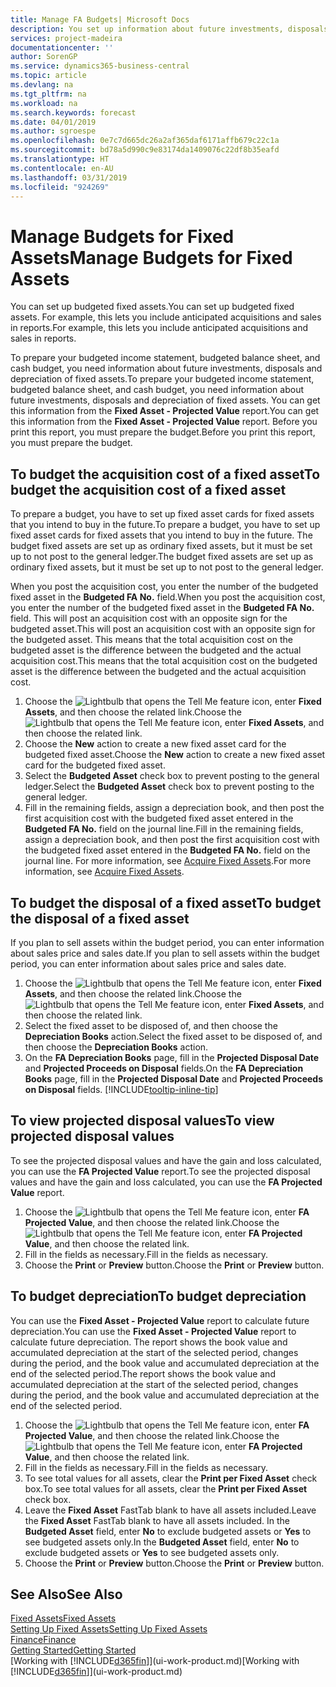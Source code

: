 ```yaml
---
title: Manage FA Budgets| Microsoft Docs
description: You set up information about future investments, disposals, and depreciation of fixed assets to help prepare budgets and forecasts.
services: project-madeira
documentationcenter: ''
author: SorenGP
ms.service: dynamics365-business-central
ms.topic: article
ms.devlang: na
ms.tgt_pltfrm: na
ms.workload: na
ms.search.keywords: forecast
ms.date: 04/01/2019
ms.author: sgroespe
ms.openlocfilehash: 0e7c7d665dc26a2af365daf6171affb679c22c1a
ms.sourcegitcommit: bd78a5d990c9e83174da1409076c22df8b35eafd
ms.translationtype: HT
ms.contentlocale: en-AU
ms.lasthandoff: 03/31/2019
ms.locfileid: "924269"
---
```

# <a name="manage-budgets-for-fixed-assets"></a><span data-ttu-id="97c3f-103">Manage Budgets for Fixed Assets</span><span class="sxs-lookup"><span data-stu-id="97c3f-103">Manage Budgets for Fixed Assets</span></span>
<span data-ttu-id="97c3f-104">You can set up budgeted fixed assets.</span><span class="sxs-lookup"><span data-stu-id="97c3f-104">You can set up budgeted fixed assets.</span></span> <span data-ttu-id="97c3f-105">For example, this lets you include anticipated acquisitions and sales in reports.</span><span class="sxs-lookup"><span data-stu-id="97c3f-105">For example, this lets you include anticipated acquisitions and sales in reports.</span></span>  

<span data-ttu-id="97c3f-106">To prepare your budgeted income statement, budgeted balance sheet, and cash budget, you need information about future investments, disposals and depreciation of fixed assets.</span><span class="sxs-lookup"><span data-stu-id="97c3f-106">To prepare your budgeted income statement, budgeted balance sheet, and cash budget, you need information about future investments, disposals and depreciation of fixed assets.</span></span> <span data-ttu-id="97c3f-107">You can get this information from the **Fixed Asset - Projected Value** report.</span><span class="sxs-lookup"><span data-stu-id="97c3f-107">You can get this information from the **Fixed Asset - Projected Value** report.</span></span> <span data-ttu-id="97c3f-108">Before you print this report, you must prepare the budget.</span><span class="sxs-lookup"><span data-stu-id="97c3f-108">Before you print this report, you must prepare the budget.</span></span>  

## <a name="to-budget-the-acquisition-cost-of-a-fixed-asset"></a><span data-ttu-id="97c3f-109">To budget the acquisition cost of a fixed asset</span><span class="sxs-lookup"><span data-stu-id="97c3f-109">To budget the acquisition cost of a fixed asset</span></span>
<span data-ttu-id="97c3f-110">To prepare a budget, you have to set up fixed asset cards for fixed assets that you intend to buy in the future.</span><span class="sxs-lookup"><span data-stu-id="97c3f-110">To prepare a budget, you have to set up fixed asset cards for fixed assets that you intend to buy in the future.</span></span> <span data-ttu-id="97c3f-111">The budget fixed assets are set up as ordinary fixed assets, but it must be set up to not post to the general ledger.</span><span class="sxs-lookup"><span data-stu-id="97c3f-111">The budget fixed assets are set up as ordinary fixed assets, but it must be set up to not post to the general ledger.</span></span>

<span data-ttu-id="97c3f-112">When you post the acquisition cost, you enter the number of the budgeted fixed asset in the **Budgeted FA No.** field.</span><span class="sxs-lookup"><span data-stu-id="97c3f-112">When you post the acquisition cost, you enter the number of the budgeted fixed asset in the **Budgeted FA No.** field.</span></span> <span data-ttu-id="97c3f-113">This will post an acquisition cost with an opposite sign for the budgeted asset.</span><span class="sxs-lookup"><span data-stu-id="97c3f-113">This will post an acquisition cost with an opposite sign for the budgeted asset.</span></span> <span data-ttu-id="97c3f-114">This means that the total acquisition cost on the budgeted asset is the difference between the budgeted and the actual acquisition cost.</span><span class="sxs-lookup"><span data-stu-id="97c3f-114">This means that the total acquisition cost on the budgeted asset is the difference between the budgeted and the actual acquisition cost.</span></span>

1. <span data-ttu-id="97c3f-115">Choose the ![Lightbulb that opens the Tell Me feature](media/ui-search/search_small.png "Tell me what you want to do") icon, enter **Fixed Assets**, and then choose the related link.</span><span class="sxs-lookup"><span data-stu-id="97c3f-115">Choose the ![Lightbulb that opens the Tell Me feature](media/ui-search/search_small.png "Tell me what you want to do") icon, enter **Fixed Assets**, and then choose the related link.</span></span>
2. <span data-ttu-id="97c3f-116">Choose the **New** action to create a new fixed asset card for the budgeted fixed asset.</span><span class="sxs-lookup"><span data-stu-id="97c3f-116">Choose the **New** action to create a new fixed asset card for the budgeted fixed asset.</span></span>
3. <span data-ttu-id="97c3f-117">Select the **Budgeted Asset** check box to prevent posting to the general ledger.</span><span class="sxs-lookup"><span data-stu-id="97c3f-117">Select the **Budgeted Asset** check box to prevent posting to the general ledger.</span></span>
4. <span data-ttu-id="97c3f-118">Fill in the remaining fields, assign a depreciation book, and then post the first acquisition cost with the budgeted fixed asset entered in the **Budgeted FA No.** field on the journal line.</span><span class="sxs-lookup"><span data-stu-id="97c3f-118">Fill in the remaining fields, assign a depreciation book, and then post the first acquisition cost with the budgeted fixed asset entered in the **Budgeted FA No.** field on the journal line.</span></span> <span data-ttu-id="97c3f-119">For more information, see [Acquire Fixed Assets](fa-how-acquire.md).</span><span class="sxs-lookup"><span data-stu-id="97c3f-119">For more information, see [Acquire Fixed Assets](fa-how-acquire.md).</span></span>

## <a name="to-budget-the-disposal-of-a-fixed-asset"></a><span data-ttu-id="97c3f-120">To budget the disposal of a fixed asset</span><span class="sxs-lookup"><span data-stu-id="97c3f-120">To budget the disposal of a fixed asset</span></span>
<span data-ttu-id="97c3f-121">If you plan to sell assets within the budget period, you can enter information about sales price and sales date.</span><span class="sxs-lookup"><span data-stu-id="97c3f-121">If you plan to sell assets within the budget period, you can enter information about sales price and sales date.</span></span>

1. <span data-ttu-id="97c3f-122">Choose the ![Lightbulb that opens the Tell Me feature](media/ui-search/search_small.png "Tell me what you want to do") icon, enter **Fixed Assets**, and then choose the related link.</span><span class="sxs-lookup"><span data-stu-id="97c3f-122">Choose the ![Lightbulb that opens the Tell Me feature](media/ui-search/search_small.png "Tell me what you want to do") icon, enter **Fixed Assets**, and then choose the related link.</span></span>
2. <span data-ttu-id="97c3f-123">Select the fixed asset to be disposed of, and then choose the **Depreciation Books** action.</span><span class="sxs-lookup"><span data-stu-id="97c3f-123">Select the fixed asset to be disposed of, and then choose the **Depreciation Books** action.</span></span>
3. <span data-ttu-id="97c3f-124">On the **FA Depreciation Books** page, fill in the **Projected Disposal Date** and **Projected Proceeds on Disposal** fields.</span><span class="sxs-lookup"><span data-stu-id="97c3f-124">On the **FA Depreciation Books** page, fill in the **Projected Disposal Date** and **Projected Proceeds on Disposal** fields.</span></span> [!INCLUDE[tooltip-inline-tip](includes/tooltip-inline-tip_md.md)]

## <a name="to-view-projected-disposal-values"></a><span data-ttu-id="97c3f-125">To view projected disposal values</span><span class="sxs-lookup"><span data-stu-id="97c3f-125">To view projected disposal values</span></span>
<span data-ttu-id="97c3f-126">To see the projected disposal values and have the gain and loss calculated, you can use the **FA Projected Value** report.</span><span class="sxs-lookup"><span data-stu-id="97c3f-126">To see the projected disposal values and have the gain and loss calculated, you can use the **FA Projected Value** report.</span></span>

1. <span data-ttu-id="97c3f-127">Choose the ![Lightbulb that opens the Tell Me feature](media/ui-search/search_small.png "Tell me what you want to do") icon, enter **FA Projected Value**, and then choose the related link.</span><span class="sxs-lookup"><span data-stu-id="97c3f-127">Choose the ![Lightbulb that opens the Tell Me feature](media/ui-search/search_small.png "Tell me what you want to do") icon, enter **FA Projected Value**, and then choose the related link.</span></span>
2. <span data-ttu-id="97c3f-128">Fill in the fields as necessary.</span><span class="sxs-lookup"><span data-stu-id="97c3f-128">Fill in the fields as necessary.</span></span>
3. <span data-ttu-id="97c3f-129">Choose the **Print** or **Preview** button.</span><span class="sxs-lookup"><span data-stu-id="97c3f-129">Choose the **Print** or **Preview** button.</span></span>

## <a name="to-budget-depreciation"></a><span data-ttu-id="97c3f-130">To budget depreciation</span><span class="sxs-lookup"><span data-stu-id="97c3f-130">To budget depreciation</span></span>
<span data-ttu-id="97c3f-131">You can use the **Fixed Asset - Projected Value** report to calculate future depreciation.</span><span class="sxs-lookup"><span data-stu-id="97c3f-131">You can use the **Fixed Asset - Projected Value** report to calculate future depreciation.</span></span> <span data-ttu-id="97c3f-132">The report shows the book value and accumulated depreciation at the start of the selected period, changes during the period, and the book value and accumulated depreciation at the end of the selected period.</span><span class="sxs-lookup"><span data-stu-id="97c3f-132">The report shows the book value and accumulated depreciation at the start of the selected period, changes during the period, and the book value and accumulated depreciation at the end of the selected period.</span></span>

1. <span data-ttu-id="97c3f-133">Choose the ![Lightbulb that opens the Tell Me feature](media/ui-search/search_small.png "Tell me what you want to do") icon, enter **FA Projected Value**, and then choose the related link.</span><span class="sxs-lookup"><span data-stu-id="97c3f-133">Choose the ![Lightbulb that opens the Tell Me feature](media/ui-search/search_small.png "Tell me what you want to do") icon, enter **FA Projected Value**, and then choose the related link.</span></span>
2. <span data-ttu-id="97c3f-134">Fill in the fields as necessary.</span><span class="sxs-lookup"><span data-stu-id="97c3f-134">Fill in the fields as necessary.</span></span>
3. <span data-ttu-id="97c3f-135">To see total values for all assets, clear the **Print per Fixed Asset** check box.</span><span class="sxs-lookup"><span data-stu-id="97c3f-135">To see total values for all assets, clear the **Print per Fixed Asset** check box.</span></span>
4. <span data-ttu-id="97c3f-136">Leave the **Fixed Asset** FastTab blank to have all assets included.</span><span class="sxs-lookup"><span data-stu-id="97c3f-136">Leave the **Fixed Asset** FastTab blank to have all assets included.</span></span> <span data-ttu-id="97c3f-137">In the **Budgeted Asset** field, enter **No** to exclude budgeted assets or **Yes** to see budgeted assets only.</span><span class="sxs-lookup"><span data-stu-id="97c3f-137">In the **Budgeted Asset** field, enter **No** to exclude budgeted assets or **Yes** to see budgeted assets only.</span></span>
5. <span data-ttu-id="97c3f-138">Choose the **Print** or **Preview** button.</span><span class="sxs-lookup"><span data-stu-id="97c3f-138">Choose the **Print** or **Preview** button.</span></span>

## <a name="see-also"></a><span data-ttu-id="97c3f-139">See Also</span><span class="sxs-lookup"><span data-stu-id="97c3f-139">See Also</span></span>
[<span data-ttu-id="97c3f-140">Fixed Assets</span><span class="sxs-lookup"><span data-stu-id="97c3f-140">Fixed Assets</span></span>](fa-manage.md)  
[<span data-ttu-id="97c3f-141">Setting Up Fixed Assets</span><span class="sxs-lookup"><span data-stu-id="97c3f-141">Setting Up Fixed Assets</span></span>](fa-setup.md)  
[<span data-ttu-id="97c3f-142">Finance</span><span class="sxs-lookup"><span data-stu-id="97c3f-142">Finance</span></span>](finance.md)  
[<span data-ttu-id="97c3f-143">Getting Started</span><span class="sxs-lookup"><span data-stu-id="97c3f-143">Getting Started</span></span>](product-get-started.md)  
<span data-ttu-id="97c3f-144">[Working with [!INCLUDE[d365fin](includes/d365fin_md.md)]](ui-work-product.md)</span><span class="sxs-lookup"><span data-stu-id="97c3f-144">[Working with [!INCLUDE[d365fin](includes/d365fin_md.md)]](ui-work-product.md)</span></span>
